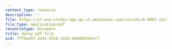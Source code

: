 ```yaml
---
content_type: resource
description: ''
file: https://ol-ocw-studio-app-qa.s3.amazonaws.com/courses/6-0001-introduction-to-computer-science-and-programming-in-python-fall-2016/7ff9a2472e419158191dab60691b41cf_-jjUoTiaSHw.pdf
file_type: application/pdf
resourcetype: Document
title: 3play pdf file
uid: 7ff9a247-2e41-9158-191d-ab60691b41cf
---
```

